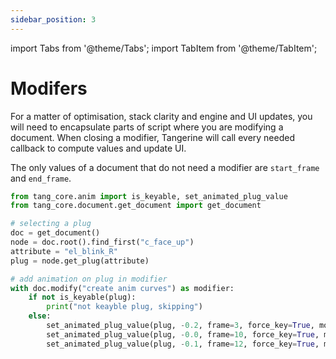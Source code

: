 ```yaml
---
sidebar_position: 3
---
```

import Tabs from '@theme/Tabs';
import TabItem from '@theme/TabItem';

# Modifers

For a matter of optimisation, stack clarity and engine and UI updates, you will need to encapsulate parts of script where you are modifying a document.
When closing a modifier, Tangerine will call every needed callback to compute values and update UI.

The only values of a document that do not need a modifier are `start_frame` and `end_frame`.

```python
from tang_core.anim import is_keyable, set_animated_plug_value
from tang_core.document.get_document import get_document

# selecting a plug
doc = get_document()
node = doc.root().find_first("c_face_up")
attribute = "el_blink_R"
plug = node.get_plug(attribute)

# add animation on plug in modifier
with doc.modify("create anim curves") as modifier:
    if not is_keyable(plug):
        print("not keayble plug, skipping")
    else:
        set_animated_plug_value(plug, -0.2, frame=3, force_key=True, modifier=modifier)
        set_animated_plug_value(plug, -0.0, frame=10, force_key=True, modifier=modifier)
        set_animated_plug_value(plug, -0.1, frame=12, force_key=True, modifier=modifier)
```
